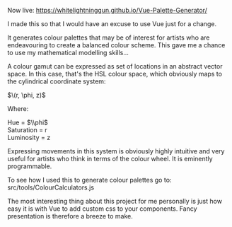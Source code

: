 Now live: https://whitelightninggun.github.io/Vue-Palette-Generator/

I made this so that I would have an excuse to use Vue just for a change.

It generates colour palettes that may be of interest for artists who are endeavouring to create a balanced colour scheme. This gave me a chance to use my mathematical modelling skills...

A colour gamut can be expressed as set of locations in an abstract vector space. In this case, that's the HSL colour space, which obviously maps to the cylindrical coordinate system:

$\(r, \phi, z)$

Where:

Hue = $\\phi$  
Saturation = r  
Luminosity = z

Expressing movements in this system is obviously highly intuitive and very useful for artists who think in terms of the colour wheel. It is eminently programmable.

To see how I used this to generate colour palettes go to: src/tools/ColourCalculators.js

The most interesting thing about this project for me personally is just how easy it is with Vue to add custom css to your components. Fancy presentation is therefore a breeze to make.
